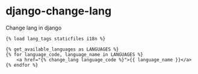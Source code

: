 # django-change-lang
Change lang in django

```
{% load lang_tags staticfiles i18n %}

{% get_available_languages as LANGUAGES %}
{% for language_code, language_name in LANGUAGES %}
	<a href="{% change_lang language_code %}">{{ language_name }}</a>
{% endfor %}
```

